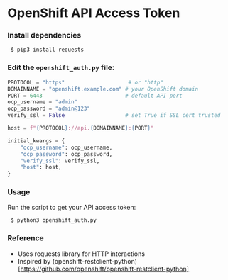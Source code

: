 # OpenShift API Access Token

### Install dependencies
 ```
  $ pip3 install requests
 ```
###  Edit the `openshift_auth.py` file:
```python
PROTOCOL = "https"                    # or "http"
DOMAINNAME = "openshift.example.com" # your OpenShift domain
PORT = 6443                          # default API port
ocp_username = "admin"
ocp_password = "admin@123"
verify_ssl = False                   # set True if SSL cert trusted

host = f"{PROTOCOL}://api.{DOMAINNAME}:{PORT}"

initial_kwargs = {
    "ocp_username": ocp_username,
    "ocp_password": ocp_password,
    "verify_ssl": verify_ssl,
    "host": host,
}
```
### Usage
Run the script to get your API access token:

 ```
  $ python3 openshift_auth.py
 ```

### Reference
 - Uses requests library for HTTP interactions
 - Inspired by (openshift-restclient-python)[https://github.com/openshift/openshift-restclient-python]
